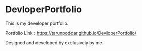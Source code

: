 # DevloperPortfolio
This is my developer portfolio.

Portfolio Link : https://tarunpoddar.github.io/DevloperPortfolio/

Designed and developed by exclusively by me.

